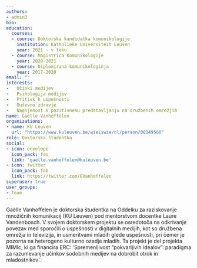 ```yaml
---
authors:
- admin3
bio:
education:
  courses:
  - course: Doktorska kandidatka komunikologije
    institution: Katholieke Universiteit Leuven
    year: 2021 - v teku
  - course: Magistrica Komunikologije
    year: 2020-2021
  - course: Diplomirana komunikologinja
    year: 2017-2020
email: ""
interests:
-	Učinki medijev
-	Psihologija medijev
-	Pritisk k uspešnosti
-	Duševno zdravje
-	Nagnjenost k pozitivnemu predstavljanju na družbenih omrežjih
name: Gaëlle Vanhoffelen
organizations:
- name: KU Leuven
  url: "https://www.kuleuven.be/wieiswie/nl/person/00149560"
role: Doktorska študentka
social:
- icon: envelope
  icon_pack: fas
  link: 'gaëlle.vanhoffelen@kuleuven.be'
- icon: twitter
  icon_pack: fab
  link: https://twitter.com/GVanhoffelen
superuser: true
user_groups:
- Team
---
```


Gaëlle Vanhoffelen je doktorska študentka na Oddelku za raziskovanje množičnih komunikacij (KU Leuven) pod mentorstvom docentke Laure Vandenbosch. V svojem doktorskem projektu se osredotoča na odkrivanje povezav med sporočili o uspešnosti v digitalnih medijih, kot so družbena omrežja in televizija, in usmeritvami mladih glede uspešnosti, pri čemer je pozorna na heterogeno kulturno ozadje mladih. Ta projekt je del projekta MIMIc, ki ga financira ERC: ‘Spremenljivost “pokvarljivih idealov”: paradigma za razumevanje učinkov sodobnih medijev na dobrobit otrok in mladostnikov’.